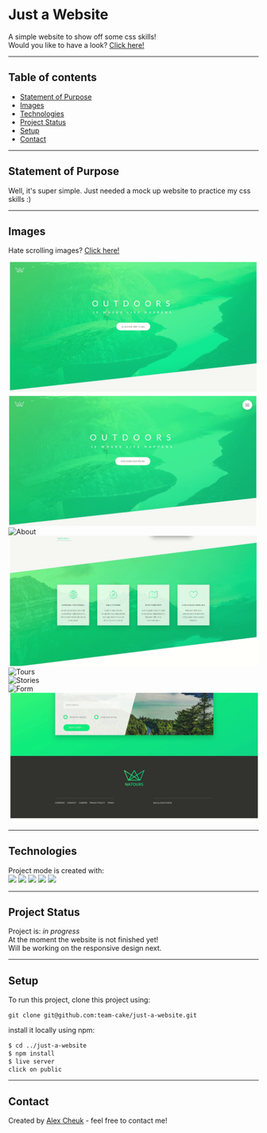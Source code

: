 # Just a Website

A simple website to show off some css skills!  
Would you like to have a look? [Click here!](https://team-cake.github.io/just-a-website/)

---

## Table of contents

- [Statement of Purpose](#statement-of-purpose)
- [Images](#images)
- [Technologies](#technologies)
- [Project Status](#project-status)
- [Setup](#setup)
- [Contact](#contact)

---

## Statement of Purpose

Well, it's super simple. Just needed a mock up website to practice my css skills :)

---

## Images

Hate scrolling images? [Click here!](https://team-cake.github.io/just-a-website/)

![Header](https://github.com/team-cake/just-a-website/blob/development/gif/Header.gif)  
![Navigation](https://github.com/team-cake/just-a-website/blob/development/gif/Navigation.gif)
![About](https://github.com/team-cake/just-a-website/blob/development/gif/About.gif)  
![Features](https://github.com/team-cake/just-a-website/blob/development/gif/Features.gif)  
![Tours](https://github.com/team-cake/just-a-website/blob/development/gif/Tours.gif)  
![Stories](https://github.com/team-cake/just-a-website/blob/development/gif/Stories.gif)  
![Form](https://github.com/team-cake/just-a-website/blob/development/gif/Form.gif)  
![Footer](https://github.com/team-cake/just-a-website/blob/development/gif/Footer.gif)

---

## Technologies

Project mode is created with:  
![](https://img.shields.io/badge/Web-CSS3-informational?style=plastic&logo=css3) ![](https://img.shields.io/badge/Web-SCSS-informational?style=plastic&logo=SCSS) ![](https://img.shields.io/badge/Web-HTML5-informational?style=plastic&logo=html5) ![](https://img.shields.io/badge/Code-JavaScript-informational?style=plastic&logo=javascript) ![](https://img.shields.io/badge/Code-PHP-informational?style=plastic&logo=php)

---

## Project Status

Project is: _in progress_  
At the moment the website is not finished yet!  
Will be working on the responsive design next.

---

## Setup

To run this project, clone this project using:

```
git clone git@github.com:team-cake/just-a-website.git
```

install it locally using npm:

```
$ cd ../just-a-website
$ npm install
$ live server
click on public
```

---

## Contact

Created by [Alex Cheuk](https://www.linkedin.com/in/alex-cheuk/) - feel free to contact me!
